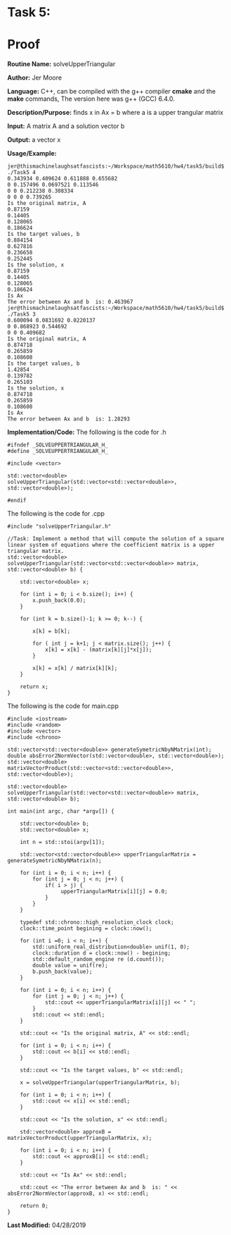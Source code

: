 # Task 5:

# Proof

**Routine Name:**         solveUpperTriangular 

**Author:** Jer Moore

**Language:** C++, can be compiled with the g++ compiler **cmake** and the **make** commands, The version here was g++ (GCC) 6.4.0.

**Description/Purpose:** finds x in Ax = b where a is a upper trangular matrix
 
**Input:** A matrix A and a solution vector b

**Output:** a vector x
 

**Usage/Example:**

	jer@thismachinelaughsatfascists:~/Workspace/math5610/hw4/task5/build$ ./Task5 4
	0.343934 0.409624 0.611888 0.655682 
	0 0.157496 0.0697521 0.113546 
	0 0 0.212238 0.308334 
	0 0 0 0.739265 
	Is the original matrix, A
	0.87159
	0.14405
	0.128065
	0.186624
	Is the target values, b
	0.884154
	0.627816
	0.236658
	0.252445
	Is the solution, x
	0.87159
	0.14405
	0.128065
	0.186624
	Is Ax
	The error between Ax and b  is: 0.463967
	jer@thismachinelaughsatfascists:~/Workspace/math5610/hw4/task5/build$ ./Task5 3
	0.600094 0.0831692 0.0220137 
	0 0.868923 0.544692 
	0 0 0.409682 
	Is the original matrix, A
	0.874718
	0.265859
	0.108608
	Is the target values, b
	1.42854
	0.139782
	0.265103
	Is the solution, x
	0.874718
	0.265859
	0.108608
	Is Ax
	The error between Ax and b  is: 1.28293



**Implementation/Code:** The following is the code for .h

		
	#ifndef _SOLVEUPPERTRIANGULAR_H_
	#define _SOLVEUPPERTRIANGULAR_H_

	#include <vector>

	std::vector<double> solveUpperTriangular(std::vector<std::vector<double>>, std::vector<double>); 

	#endif

The following is the code for .cpp

	#include "solveUpperTriangular.h"

	//Task: Implement a method that will compute the solution of a square linear system of equations where the coefficient matrix is a upper triangular matrix.
	std::vector<double> solveUpperTriangular(std::vector<std::vector<double>> matrix, std::vector<double> b) {
		
		std::vector<double> x;

		for (int i = 0; i < b.size(); i++) {
			x.push_back(0.0);
		}

		for (int k = b.size()-1; k >= 0; k--) {

			x[k] = b[k];

			for ( int j = k+1; j < matrix.size(); j++) {
				x[k] = x[k] - (matrix[k][j]*x[j]);
			}
		
			x[k] = x[k] / matrix[k][k];
		}

		return x;
	}


The following is the code for main.cpp



	#include <iostream>
	#include <random>
	#include <vector>
	#include <chrono>

	std::vector<std::vector<double>> generateSymetricNbyNMatrix(int);
	double absError2NormVector(std::vector<double>, std::vector<double>);
	std::vector<double> matrixVectorProduct(std::vector<std::vector<double>>, std::vector<double>);

	std::vector<double> solveUpperTriangular(std::vector<std::vector<double>> matrix, std::vector<double> b);

	int main(int argc, char *argv[]) {

		std::vector<double> b;
		std::vector<double> x;

		int n = std::stoi(argv[1]);
		
		std::vector<std::vector<double>> upperTriangularMatrix = generateSymetricNbyNMatrix(n);
		
		for (int i = 0; i < n; i++) {
			for (int j = 0; j < n; j++) {
				if( i > j) {
					 upperTriangularMatrix[i][j] = 0.0;
				}
			}
		}

		typedef std::chrono::high_resolution_clock clock;
		clock::time_point begining = clock::now();

		for (int i =0; i < n; i++) {
			std::uniform_real_distribution<double> unif(1, 0);
			clock::duration d = clock::now() - begining;
			std::default_random_engine re (d.count());
			double value = unif(re);
			b.push_back(value);
		}
		
		for (int i = 0; i < n; i++) {
			for (int j = 0; j < n; j++) {
				std::cout << upperTriangularMatrix[i][j] << " ";
			}
			std::cout << std::endl;
		}
		
		std::cout << "Is the original matrix, A" << std::endl;
		
		for (int i = 0; i < n; i++) {
			std::cout << b[i] << std::endl;
		}

		std::cout << "Is the target values, b" << std::endl;
		
		x = solveUpperTriangular(upperTriangularMatrix, b);	
		
		for (int i = 0; i < n; i++) {
			std::cout << x[i] << std::endl;
		}

		std::cout << "Is the solution, x" << std::endl;
		
		std::vector<double> approxB = matrixVectorProduct(upperTriangularMatrix, x);

		for (int i = 0; i < n; i++) {
			std::cout << approxB[i] << std::endl;
		}

		std::cout << "Is Ax" << std::endl;

		std::cout << "The error between Ax and b  is: " << 	absError2NormVector(approxB, x) << std::endl;

		return 0;
	}


**Last Modified:** 04/28/2019


